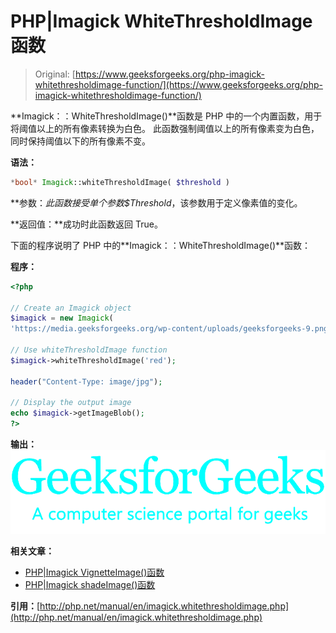 # PHP|Imagick WhiteThresholdImage 函数

> Original: [https://www.geeksforgeeks.org/php-imagick-whitethresholdimage-function/](https://www.geeksforgeeks.org/php-imagick-whitethresholdimage-function/)

**Imagick：：WhiteThresholdImage()**函数是 PHP 中的一个内置函数，用于将阈值以上的所有像素转换为白色。 此函数强制阈值以上的所有像素变为白色，同时保持阈值以下的所有像素不变。

**语法：**

```php
*bool* Imagick::whiteThresholdImage( $threshold )
```

**参数：**此函数接受单个参数*$Threshold*，该参数用于定义像素值的变化。

**返回值：**成功时此函数返回 True。

下面的程序说明了 PHP 中的**Imagick：：WhiteThresholdImage()**函数：

**程序：**

```php
<?php

// Create an Imagick object
$imagick = new Imagick(
'https://media.geeksforgeeks.org/wp-content/uploads/geeksforgeeks-9.png');

// Use whiteThresholdImage function
$imagick->whiteThresholdImage('red');

header("Content-Type: image/jpg");

// Display the output image
echo $imagick->getImageBlob();
?>
```

**输出：**
![](img/6d13961062ddf388ba750763439b5fc4.png)

**相关文章：**

*   [PHP|Imagick VignetteImage()函数](https://www.geeksforgeeks.org/php-imagick-vignetteimage-function/)
*   [PHP|Imagick shadeImage()函数](https://www.geeksforgeeks.org/php-imagick-shadeimage-function/)

**引用：**[http://php.net/manual/en/imagick.whitethresholdimage.php](http://php.net/manual/en/imagick.whitethresholdimage.php)